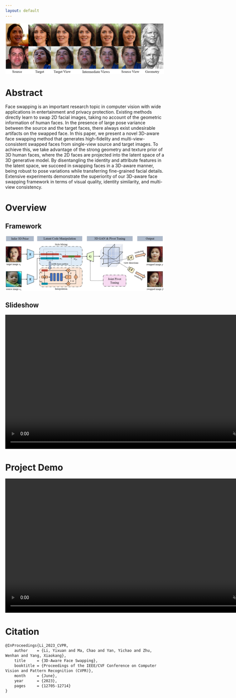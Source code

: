```yaml
---
layout: default
---
```


![teaser.png](assets/media/teaser.png)
# Abstract

Face swapping is an important research topic in computer vision with wide applications in entertainment and privacy protection. Existing methods directly learn to swap 2D facial images, taking no account of the geometric information of human faces. In the presence of large pose variance between the source and the target faces, there always exist undesirable artifacts on the swapped face. In this paper, we present a novel 3D-aware face swapping method that generates high-fidelity and multi-view-consistent swapped faces from single-view source and target images. To achieve this, we take advantage of the strong geometry and texture prior of 3D human faces, where the 2D faces are projected into the latent space of a 3D generative model. By disentangling the identity and attribute features in the latent space, we succeed in swapping faces in a 3D-aware manner, being robust to pose variations while transferring fine-grained facial details. Extensive experiments demonstrate the superiority of our 3D-aware face swapping framework in terms of visual quality, identity similarity, and multi-view consistency. 

# Overview
## Framework
![framework.png](assets/media/framework.png)

## Slideshow
<video width="850" playsinline autoplay loop preload muted controls>
  <source src="assets/media/slide_show.mp4" type="video/mp4">
</video>

# Project Demo
<video width="850" playsinline autoplay loop preload muted controls>
  <source src="assets/media/demo.mp4" type="video/mp4">
</video>

# Citation
```text
@InProceedings{Li_2023_CVPR,
    author    = {Li, Yixuan and Ma, Chao and Yan, Yichao and Zhu, Wenhan and Yang, Xiaokang},
    title     = {3D-Aware Face Swapping},
    booktitle = {Proceedings of the IEEE/CVF Conference on Computer Vision and Pattern Recognition (CVPR)},
    month     = {June},
    year      = {2023},
    pages     = {12705-12714}
}
```
